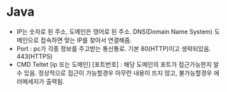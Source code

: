 # Java

- IP는 숫자로 된 주소, 도메인은 영어로 된 주소. DNS(Domain Name System) 도메인으로 접속하면 맞는 IP를 찾아서 연결해줌.
- Port : pc가 각종 정보를 주고받는 통신통로. 기본 80(HTTP)이고 생략되있음. 443(HTTPS)
- CMD Teltet [ip 또는 도메인] [포트번호] : 해당 도메인의 포트가 접근가능한지 알 수 있음. 정상적으로 접근이 가능할경우 아무런 내용이 뜨지 않고, 불가능할경우 에러메세지가 출력됨.